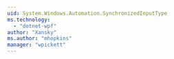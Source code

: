 ```yaml
---
uid: System.Windows.Automation.SynchronizedInputType
ms.technology: 
  - "dotnet-wpf"
author: "Xansky"
ms.author: "mhopkins"
manager: "wpickett"
---
```

